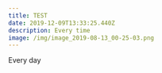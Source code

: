 ```yaml
---
title: TEST
date: 2019-12-09T13:33:25.440Z
description: Every time
image: /img/image_2019-08-13_00-25-03.png
---
```

Every day
